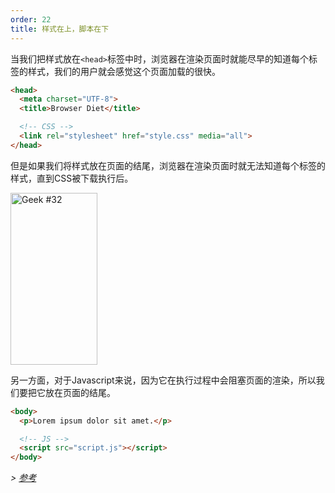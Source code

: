 ```yaml
---
order: 22
title: 样式在上，脚本在下
---
```


当我们把样式放在`<head>`标签中时，浏览器在渲染页面时就能尽早的知道每个标签的样式，我们的用户就会感觉这个页面加载的很快。

```html
<head>
  <meta charset="UTF-8">
  <title>Browser Diet</title>

  <!-- CSS -->
  <link rel="stylesheet" href="style.css" media="all">
</head>
```

但是如果我们将样式放在页面的结尾，浏览器在渲染页面时就无法知道每个标签的样式，直到CSS被下载执行后。

<div class="img-right">
  <img id="geek-32" class="icos-geek" src="https://browserdiet.com/en/assets/img/32.png" alt="Geek #32" width="139" height="275" />
</div>

另一方面，对于Javascript来说，因为它在执行过程中会阻塞页面的渲染，所以我们要把它放在页面的结尾。

```html
<body>
  <p>Lorem ipsum dolor sit amet.</p>

  <!-- JS -->
  <script src="script.js"></script>
</body>
```

*> [参考](https://github.com/zenorocha/browser-diet/wiki/References#styles-up-top-scripts-down-bottom)*
